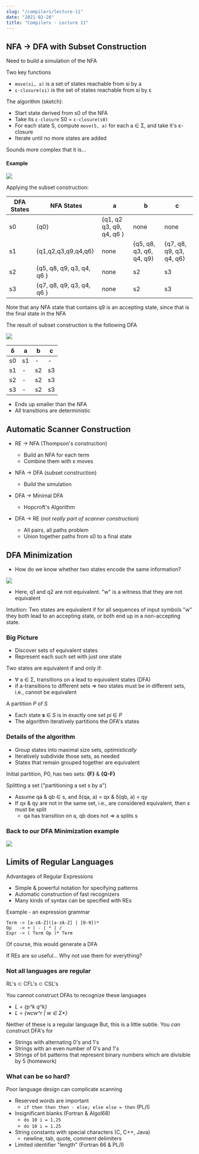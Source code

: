 ```yaml
---
slug: "/compilers/lecture-11"
date: "2021-02-28"
title: "Compilers - Lecture 11"
---
```


## NFA -> DFA with Subset Construction

Need to build a simulation of the NFA

Two key functions

- `move(si, a)` is a set of states reachable from si by a
- `ε-closure(si)` is the set of states reachable from si by ε

The algorithm (sketch):

- Start state derived from s0 of the NFA
- Take its `ε-closure` S0 = `ε-closure(s0)`
- For each state S, compute `move(S, a)` for each a ∈ Σ, and take it's ε-closure
- Iterate until no more states are added

Sounds more complex that it is...

#### Example

![](https://i.gyazo.com/7732511a30a8b3a177675f5fcd986da1.png)

Applying the subset construction:

| DFA States | NFA States                | a                        | b                        | c                        |
| ---------- | ------------------------- | ------------------------ | ------------------------ | ------------------------ |
| s0         | {q0}                      | {q1, q2 q3, q9, q4, q6 } | none                     | none                     |
| s1         | {q1,q2,q3,q9,q4,q6}       | none                     | {q5, q8, q3, q6, q4, q9} | {q7, q8, q9, q3, q4, q6} |
| s2         | {q5, q8, q9, q3, q4, q6 } | none                     | s2                       | s3                       |
| s3         | {q7, q8, q9, q3, q4, q6 } | none                     | s2                       | s3                       |

Note that any NFA state that contains q9 is an accepting state, since that is the final state in the NFA

The result of subset construction is the following DFA

![](https://i.gyazo.com/e4407a08835851e36aac2b57a320ca4c.png)

| δ   | a   | b   | c   |
| --- | --- | --- | --- |
| s0  | s1  | -   | -   |
| s1  | -   | s2  | s3  |
| s2  | -   | s2  | s3  |
| s3  | -   | s2  | s3  |

- Ends up smaller than the NFA
- All transitions are deterministic

## Automatic Scanner Construction

- RE -> NFA (Thompson's construction)

  - Build an NFA for each term
  - Combine them with ε moves

- NFA -> DFA (subset construction)

  - Build the simulation

- DFA -> Minimal DFA

  - Hopcroft's Algorithm

- DFA -> RE (_not really part of scanner construction_)
  - All pairs, all paths problem
  - Union together paths from s0 to a final state

## DFA Minimization

- How do we know whether two states encode the same information?

![](https://i.gyazo.com/6a145e1e8cbd916434a6bf9b76d2ceda.png)

- Here, q1 and q2 are not equivalent. "w" is a witness that they are not equivalent

Intuition: Two states are equivalent if for all sequences of input symbols "w" they both lead to an accepting state, or both end up in a non-accepting state.

### Big Picture

- Discover sets of equivalent states
- Represent each such set with just one state

Two states are equivalent if and only if:

- ∀ a ∈ Σ, transitions on a lead to equivalent states (DFA)
- if a-transitions to different sets => two states must be in different sets, i.e., cannot be equivalent

A partition _P_ of _S_

- Each state **s** ∈ _S_ is in exactly one set _pi_ ∈ _P_
- The algorithm iteratively partitions the DFA's states

### Details of the algorithm

- Group states into maximal size sets, _optimistically_
- Iteratively subdivide those sets, as needed
- States that remain grouped together are equivalent

Initial partition, P0, has two sets: **{F}** & **{Q-F}**

Splitting a set ("partitioning a set s by a")

- Assume qa & qb ∈ s, and δ(qa, a) = qx & δ(qb, a) = qy
- If qx & qy are not in the same set, i.e., are considered equivalent, then _s_ must be split
  - qa has transition on a, qb does not => a splits s

### Back to our DFA Minimization example

![](https://i.gyazo.com/c7acdb5dc9b06637dae8e0506a4b19c1.png)

## Limits of Regular Languages

Advantages of Regular Expressions

- Simple & powerful notation for specifying patterns
- Automatic construction of fast recognizers
- Many kinds of syntax can be specified with REs

Example - an expression grammar

```
Term -> [a-zA-Z]([a-zA-Z] | [0-9])*
Op   -> + | - | * | /
Expr -> ( Term Op )* Term
```

Of course, this would generate a DFA

If REs are so useful...
Why not use them for everything?

### Not all languages are regular

RL's ⊂ CFL's ⊂ CSL's

You cannot construct DFAs to recognize these languages

- _L = {p^k q^k}_
- _L = {wcw^r | w ∈ Σ\*}_

Neither of these is a regular language
But, this is a little subtle. You _can_ construct DFA's for

- Strings with alternating 0's and 1's
- Strings with an even number of 0's and 1's
- Strings of bit patterns that represent binary numbers which are divisible by 5 (homework)

### What can be so hard?

Poor language design can complicate scanning

- Reserved words are important
  - `if then then then - else; else else = then` (PL/I)
- Insignificant blanks (Fortran & Algol68)
  - `do 10 i = 1,25`
  - `do 10 i = 1.25`
- String constants with special characters (C, C++, Java)
  - newline, tab, quote, comment delimiters
- Limited identifier "length" (Fortran 66 & PL/I)
